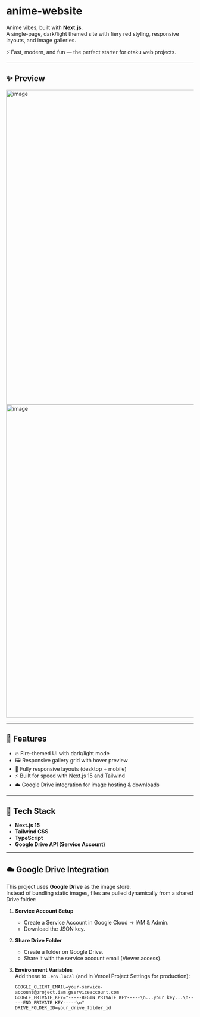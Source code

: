 # anime-website

Anime vibes, built with **Next.js**.  
A single-page, dark/light themed site with fiery red styling, responsive layouts, and image galleries.  

⚡ Fast, modern, and fun — the perfect starter for otaku web projects.

---

## ✨ Preview

<img width="1474" height="845" alt="image" src="https://github.com/user-attachments/assets/d62a46b0-448e-4700-a678-18d95d96ea38" />

<img width="1369" height="840" alt="image" src="https://github.com/user-attachments/assets/23ebc13f-94a1-47dc-906b-a5ff9d9a6da5" />

---

## 🚀 Features

- 🔥 Fire-themed UI with dark/light mode  
- 🖼️ Responsive gallery grid with hover preview  
- 📱 Fully responsive layouts (desktop + mobile)  
- ⚡ Built for speed with Next.js 15 and Tailwind  
- ☁️ Google Drive integration for image hosting & downloads  

---

## 🧱 Tech Stack

- **Next.js 15**  
- **Tailwind CSS**  
- **TypeScript**  
- **Google Drive API (Service Account)**  

---

## ☁️ Google Drive Integration

This project uses **Google Drive** as the image store.  
Instead of bundling static images, files are pulled dynamically from a shared Drive folder:

1. **Service Account Setup**  
   - Create a Service Account in Google Cloud → IAM & Admin.  
   - Download the JSON key.  

2. **Share Drive Folder**  
   - Create a folder on Google Drive.  
   - Share it with the service account email (Viewer access).  

3. **Environment Variables**  
   Add these to `.env.local` (and in Vercel Project Settings for production):  

   ```env
   GOOGLE_CLIENT_EMAIL=your-service-account@project.iam.gserviceaccount.com
   GOOGLE_PRIVATE_KEY="-----BEGIN PRIVATE KEY-----\n...your key...\n-----END PRIVATE KEY-----\n"
   DRIVE_FOLDER_ID=your_drive_folder_id
